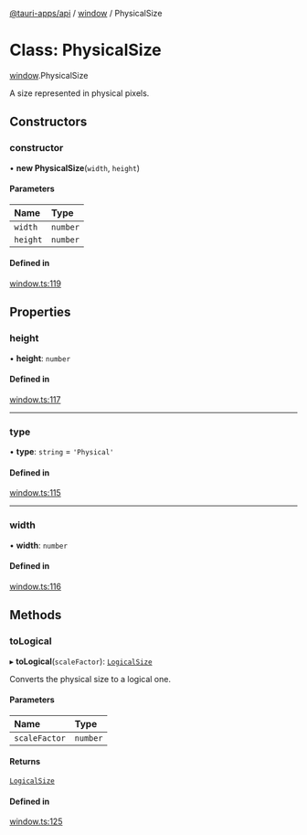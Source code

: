 [@tauri-apps/api](../index.md) / [window](../modules/window.md) / PhysicalSize

# Class: PhysicalSize

[window](../modules/window.md).PhysicalSize

A size represented in physical pixels.

## Constructors

### constructor

• **new PhysicalSize**(`width`, `height`)

#### Parameters

| Name | Type |
| :------ | :------ |
| `width` | `number` |
| `height` | `number` |

#### Defined in

[window.ts:119](https://github.com/tauri-apps/tauri/blob/5c0a8bf/tooling/api/src/window.ts#L119)

## Properties

### height

• **height**: `number`

#### Defined in

[window.ts:117](https://github.com/tauri-apps/tauri/blob/5c0a8bf/tooling/api/src/window.ts#L117)

___

### type

• **type**: `string` = `'Physical'`

#### Defined in

[window.ts:115](https://github.com/tauri-apps/tauri/blob/5c0a8bf/tooling/api/src/window.ts#L115)

___

### width

• **width**: `number`

#### Defined in

[window.ts:116](https://github.com/tauri-apps/tauri/blob/5c0a8bf/tooling/api/src/window.ts#L116)

## Methods

### toLogical

▸ **toLogical**(`scaleFactor`): [`LogicalSize`](window.LogicalSize.md)

Converts the physical size to a logical one.

#### Parameters

| Name | Type |
| :------ | :------ |
| `scaleFactor` | `number` |

#### Returns

[`LogicalSize`](window.LogicalSize.md)

#### Defined in

[window.ts:125](https://github.com/tauri-apps/tauri/blob/5c0a8bf/tooling/api/src/window.ts#L125)

